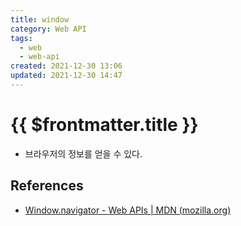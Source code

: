 ```yaml
---
title: window
category: Web API
tags:
  - web
  - web-api
created: 2021-12-30 13:06
updated: 2021-12-30 14:47
---
```


# {{ $frontmatter.title }}

- 브라우저의 정보를 얻을 수 있다.

## References

- [Window.navigator - Web APIs | MDN (mozilla.org)](https://developer.mozilla.org/en-US/docs/Web/API/Window/navigator#example_1_browser_detect_and_return_a_string)
